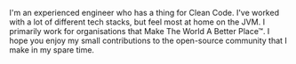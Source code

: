 I'm an experienced engineer who has a thing for Clean Code. I've worked with a lot of different tech stacks, but feel most at home on the JVM. I primarily work for organisations that Make The World A Better Place™. I hope you enjoy my small contributions to the open-source community that I make in my spare time.
